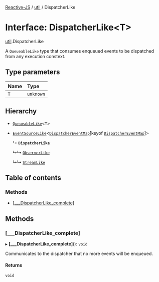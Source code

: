 [Reactive-JS](../README.md) / [util](../modules/util.md) / DispatcherLike

# Interface: DispatcherLike<T\>

[util](../modules/util.md).DispatcherLike

A `QueueableLike` type that consumes enqueued events to
be dispatched from any execution constext.

## Type parameters

| Name | Type |
| :------ | :------ |
| `T` | `unknown` |

## Hierarchy

- [`QueueableLike`](util.QueueableLike.md)<`T`\>

- [`EventSourceLike`](util.EventSourceLike.md)<[`DispatcherEventMap`](util.DispatcherEventMap.md)[keyof [`DispatcherEventMap`](util.DispatcherEventMap.md)]\>

  ↳ **`DispatcherLike`**

  ↳↳ [`ObserverLike`](rx.ObserverLike.md)

  ↳↳ [`StreamLike`](rx.StreamLike.md)

## Table of contents

### Methods

- [[\_\_\_DispatcherLike\_complete]](util.DispatcherLike.md#[___dispatcherlike_complete])

## Methods

### [\_\_\_DispatcherLike\_complete]

▸ **[___DispatcherLike_complete]**(): `void`

Communicates to the dispatcher that no more events will be enqueued.

#### Returns

`void`
